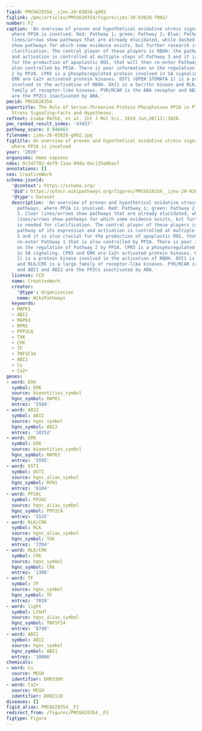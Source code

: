 ```yaml
---
figid: PMC6628354__ijms-20-03028-g002
figlink: /pmc/articles/PMC6628354/figure/ijms-20-03028-f002/
number: F2
caption: 'An overview of proven and hypothetical oxidative stress signaling pathways,
  where PP2A is involved. Red: Pathway 1; green: Pathway 2; Blue: Pathway 3. Clear
  lines/arrows show pathways that are already elucidated, while dashed lines/arrows
  show pathways for which some evidence exists, but further research is needed for
  clarification. The central player of these players is RBOH: the pathway of its expression
  and activation is controlled at multiple steps of Pathway 3 and it is also crucial
  for the production of apoplastic ROS, that will then re-enter Pathway 1 that is
  also controlled by PP2A. There is poor information on the regulation of Pathway
  2 by PP2A. CPR5 is a phosphoregulated protein involved in SA signaling. CPK5 and
  ERK are Ca2+ activated protein kinases. OST1 (OPEN STOMATA 1) is a protein kinase
  involved in the activation of RBOH. OXI1 is a Ser/thr kinase and RLK/CRK is a large
  family of receptor-like kinases. PYR/RCAR is the ABA receptor and ABI1 and ABI2
  are the PP2Cs inactivated by ABA.'
pmcid: PMC6628354
papertitle: The Role of Serine-Threonine Protein Phosphatase PP2A in Plant Oxidative
  Stress Signaling—Facts and Hypotheses.
reftext: Csaba Máthé, et al. Int J Mol Sci. 2019 Jun;20(12):3028.
pmc_ranked_result_index: '43457'
pathway_score: 0.946663
filename: ijms-20-03028-g002.jpg
figtitle: An overview of proven and hypothetical oxidative stress signaling pathways,
  where PP2A is involved
year: '2019'
organisms: Homo sapiens
ndex: 9c247783-def9-11ea-99da-0ac135e8bacf
annotations: []
seo: CreativeWork
schema-jsonld:
  '@context': https://schema.org/
  '@id': https://pfocr.wikipathways.org/figures/PMC6628354__ijms-20-03028-g002.html
  '@type': Dataset
  description: 'An overview of proven and hypothetical oxidative stress signaling
    pathways, where PP2A is involved. Red: Pathway 1; green: Pathway 2; Blue: Pathway
    3. Clear lines/arrows show pathways that are already elucidated, while dashed
    lines/arrows show pathways for which some evidence exists, but further research
    is needed for clarification. The central player of these players is RBOH: the
    pathway of its expression and activation is controlled at multiple steps of Pathway
    3 and it is also crucial for the production of apoplastic ROS, that will then
    re-enter Pathway 1 that is also controlled by PP2A. There is poor information
    on the regulation of Pathway 2 by PP2A. CPR5 is a phosphoregulated protein involved
    in SA signaling. CPK5 and ERK are Ca2+ activated protein kinases. OST1 (OPEN STOMATA
    1) is a protein kinase involved in the activation of RBOH. OXI1 is a Ser/thr kinase
    and RLK/CRK is a large family of receptor-like kinases. PYR/RCAR is the ABA receptor
    and ABI1 and ABI2 are the PP2Cs inactivated by ABA.'
  license: CC0
  name: CreativeWork
  creator:
    '@type': Organization
    name: WikiPathways
  keywords:
  - MAPK1
  - ABI2
  - MAPK3
  - RPN1
  - PPP2CA
  - TXK
  - CRK
  - TF
  - TNFSF14
  - ABI1
  - Cu
  - Ca2+
genes:
- word: ERK
  symbol: ERK
  source: bioentities_symbol
  hgnc_symbol: MAPK1
  entrez: '5594'
- word: ABI2
  symbol: ABI2
  source: hgnc_symbol
  hgnc_symbol: ABI2
  entrez: '10152'
- word: ERK
  symbol: ERK
  source: bioentities_symbol
  hgnc_symbol: MAPK3
  entrez: '5595'
- word: OST1
  symbol: OST1
  source: hgnc_alias_symbol
  hgnc_symbol: RPN1
  entrez: '6184'
- word: PP2AC
  symbol: PP2AC
  source: hgnc_alias_symbol
  hgnc_symbol: PPP2CA
  entrez: '5515'
- word: RLK/CRK
  symbol: RLK
  source: hgnc_alias_symbol
  hgnc_symbol: TXK
  entrez: '7294'
- word: RLK/CRK
  symbol: CRK
  source: hgnc_symbol
  hgnc_symbol: CRK
  entrez: '1398'
- word: TF
  symbol: TF
  source: hgnc_symbol
  hgnc_symbol: TF
  entrez: '7018'
- word: light
  symbol: LIGHT
  source: hgnc_alias_symbol
  hgnc_symbol: TNFSF14
  entrez: '8740'
- word: ABI1
  symbol: ABI1
  source: hgnc_symbol
  hgnc_symbol: ABI1
  entrez: '10006'
chemicals:
- word: Cu
  source: MESH
  identifier: D003300
- word: Ca2+
  source: MESH
  identifier: D002118
diseases: []
figid_alias: PMC6628354__F2
redirect_from: /figures/PMC6628354__F2
figtype: Figure
---
```

